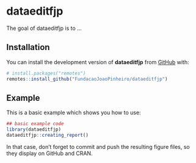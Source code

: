 
<!-- README.md is generated from README.Rmd. Please edit that file -->

# dataeditfjp

<!-- badges: start -->
<!-- badges: end -->

The goal of dataeditfjp is to …

## Installation

You can install the development version of **dataeditfjp** from
[GitHub](https://github.com/) with:

``` r
# install.packages("remotes")
remotes::install_github("FundacaoJoaoPinheiro/dataeditfjp")
```

## Example

This is a basic example which shows you how to use:

``` r
## basic example code
library(dataeditfjp)
dataeditfjp::creating_report()
```

In that case, don’t forget to commit and push the resulting figure
files, so they display on GitHub and CRAN.
